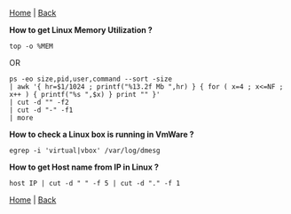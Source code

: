 [Home](https://debbiswal.github.io/Articles/) \| [Back](https://debbiswal.github.io/Articles/#linux)

**How to get Linux Memory Utilization ?**  
```shell
top -o %MEM
```

OR

```shell
ps -eo size,pid,user,command --sort -size 
| awk '{ hr=$1/1024 ; printf("%13.2f Mb ",hr) } { for ( x=4 ; x<=NF ; x++ ) { printf("%s ",$x) } print "" }' 
| cut -d "" -f2 
| cut -d "-" -f1 
| more 
```  


**How to check a Linux box is running in VmWare ?**  
```shell
egrep -i 'virtual|vbox' /var/log/dmesg
```  


**How to get Host name from IP in Linux ?**  
```shell
host IP | cut -d " " -f 5 | cut -d "." -f 1
```  

[Home](https://debbiswal.github.io/Articles/) \| [Back](https://debbiswal.github.io/Articles/#linux)
